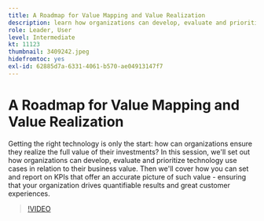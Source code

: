 ```yaml
---
title: A Roadmap for Value Mapping and Value Realization
description: learn how organizations can develop, evaluate and prioritize technology use cases in relation to their business value, set and report on KPIs ensuring your organization drives quantifiable results and great customer experiences.
role: Leader, User
level: Intermediate
kt: 11123
thumbnail: 3409242.jpeg
hidefromtoc: yes
exl-id: 62885d7a-6331-4061-b570-ae04913147f7
---
```

# A Roadmap for Value Mapping and Value Realization

Getting the right technology is only the start: how can organizations ensure they realize the full value of their investments? In this session, we'll set out how organizations can develop, evaluate and prioritize technology use cases in relation to their business value. Then we'll cover how you can set and report on KPIs that offer an accurate picture of such value - ensuring that your organization drives quantifiable results and great customer experiences.

>[!VIDEO](https://video.tv.adobe.com/v/3409242/?quality=12&learn=on)
